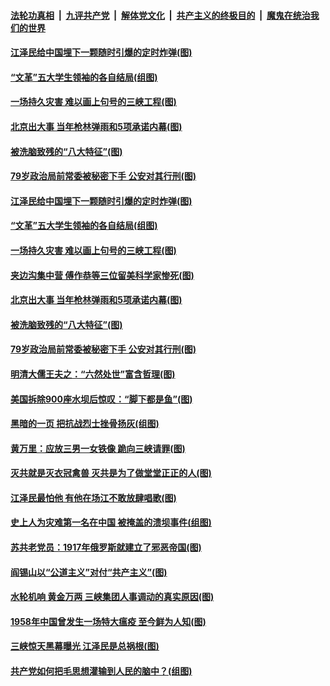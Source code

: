 ####  [法轮功真相](../../../../basic/blob/master/README.md?t=07021402) &nbsp;|&nbsp; [九评共产党](../../../../9ping.md/blob/master/README.md?t=07021402) &nbsp;|&nbsp; [解体党文化](../../../../jtdwh.md/blob/master/README.md?t=07021402)  &nbsp;|&nbsp; [共产主义的终极目的](../../../../gczydzjmd.md/blob/master/README.md?t=07021402) &nbsp;|&nbsp; [魔鬼在统治我们的世界](../../../../mgztzwmdsj.md/blob/master/README.md?t=07021402) 

#### [江泽民给中国埋下一颗随时引爆的定时炸弹(图)](../pages/p6/937539.md?t=07021402) 

#### [“文革”五大学生领袖的各自结局(组图)](../pages/p6/938075.md?t=07021402) 

#### [一场持久灾害 难以画上句号的三峡工程(图)](../pages/p6/937534.md?t=07021402) 

#### [北京出大事 当年枪林弹雨和5项承诺内幕(图)](../pages/p6/937994.md?t=07021402) 

#### [被洗脑致残的“八大特征”(图)](../pages/p6/938073.md?t=07021402) 

#### [79岁政治局前常委被秘密下手 公安对其行刑(图)](../pages/p6/937960.md?t=07021402) 

#### [江泽民给中国埋下一颗随时引爆的定时炸弹(图)](../pages/p6/937539.md?t=07021402) 

#### [“文革”五大学生领袖的各自结局(组图)](../pages/p6/938075.md?t=07021402) 

#### [一场持久灾害 难以画上句号的三峡工程(图)](../pages/p6/937534.md?t=07021402) 

#### [夹边沟集中营 傅作恭等三位留美科学家惨死(图)](../pages/p6/937892.md?t=07021402) 

#### [北京出大事 当年枪林弹雨和5项承诺内幕(图)](../pages/p6/937994.md?t=07021402) 

#### [被洗脑致残的“八大特征”(图)](../pages/p6/938073.md?t=07021402) 

#### [79岁政治局前常委被秘密下手 公安对其行刑(图)](../pages/p6/937960.md?t=07021402) 

#### [明清大儒王夫之：“六然处世”富含哲理(图)](../pages/p6/937069.md?t=07021402) 

#### [美国拆除900座水坝后惊叹：“脚下都是鱼”(图)](../pages/p6/937533.md?t=07021402) 

#### [黑暗的一页 把抗战烈士挫骨扬灰(组图)](../pages/p6/937888.md?t=07021402) 

#### [黄万里：应放三男一女铁像 跪向三峡请罪(图)](../pages/p6/937532.md?t=07021402) 

#### [灭共就是灭衣冠禽兽 灭共是为了做堂堂正正的人(图)](../pages/p6/937958.md?t=07021402) 

#### [江泽民最怕他 有他在场江不敢放肆唱歌(图)](../pages/p6/937955.md?t=07021402) 

#### [史上人为灾难第一名在中国 被掩盖的溃坝事件(组图)](../pages/p6/937528.md?t=07021402) 

#### [苏共老党员：1917年俄罗斯就建立了邪恶帝国(图)](../pages/p6/937590.md?t=07021402) 

#### [阎锡山以“公道主义”对付“共产主义”(图)](../pages/p6/937686.md?t=07021402) 

#### [水轮机响 黄金万两 三峡集团人事调动的真实原因(图)](../pages/p6/937524.md?t=07021402) 

#### [1958年中国曾发生一场特大瘟疫 至今鲜为人知(图)](../pages/p6/937699.md?t=07021402) 

#### [三峡惊天黑幕曝光 江泽民是总祸根(图)](../pages/p6/937513.md?t=07021402) 

#### [共产党如何把毛思想灌输到人民的脑中？(组图)](../pages/p6/937341.md?t=07021402) 


